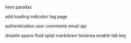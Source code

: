 hero parallax

add loading indicator
tag page

authentication
user comments
email api

disable space fluid splat
markdown textarea enable tab key
